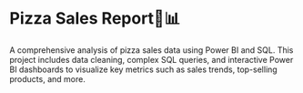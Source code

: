 # Pizza Sales Report🍕📊
A comprehensive analysis of pizza sales data using Power BI and SQL. This project includes data cleaning, complex SQL queries, and interactive Power BI dashboards to visualize key metrics such as sales trends, top-selling products, and more.
